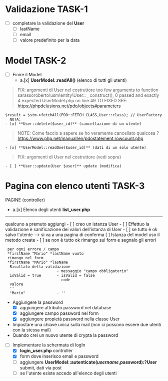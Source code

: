 
  # Validazione TASK-1
  - [ ] completare la validazione del **User**
      - [ ] lastName
      - [ ] email 
      - [ ] valore predefinito per la data   
  
  # Model TASK-2
  - [ ] Finire il Model
    - a.[x] **UserModel::readAll()** (elenco di tutti gli utenti)

  > FIX: argomenti di User nel costruttore
  > too few arguments to function sarassoroberto\usm\entity\User::__construct(), 0 passed and exactly 4 expected 
  > UserModel.php on line 49
  > TO FIXED SEE: https://phpdelusions.net/pdo/objects#parameters

    $result = $stm->fetchAll(PDO::FETCH_CLASS,User::class); // UserFactory
      NOTA: 
    - [x] **User::delete($user_id)** (cancellazione di un utente)

  > NOTE: Come faccio a sapere se ho veramente cancellato qualcosa ?
  > https://www.php.net/manual/en/pdostatement.rowcount.php

    - [x] **UserModel::readOne($user_id)** (dati di un solo utente) 
  
  > FIX: argomenti di User nel costruttore (vedi sopra)
  
    - [ ] **User::update(User $user)** update (modifica)

 # Pagina con elenco utenti TASK-3
  PAGINE (controller)
  - a.[x] Elenco degli utenti **list_user.php**
  
  
  
  
  --------------------------------------------------
  
  qualcuno a premuto aggiungi
     - [ ] creo un istanza User
     - [ ] Effettuo la validazione è sanificazione dei valori dell'istanza di User
     - [ ] se tutto è ok salvo l'utente --> si va a una pagina di conferma
                 [ ] Istanza del model uso il metodo create 
     - [ ] se non è tutto ok rimango sul form e segnalo gli errori

     per ogni errore / campo
     *firstName "Mario" *lastName vuoto
     rimango nel form
     *firstName "MArio" *lasName 
      Risultato della validazione
                           - messaggio "campo obbligatorio"
      isValid = true       - isValid = false 
                           - code
      valore 
      ''
      "Mario"              - ''




- Aggiungere la password
  - [x] aggiungere attributo password nel database 
  - [x] aggiungere campo password nel form
  - [x] aggiungere propietà password nella classe User

- Impostare una chiave unica sulla mail (non ci possono essere due utenti con la stessa mail)
- Quando crei un nuovo utente di crypta la password


- [ ] Implementare la schermata di logIn
  - [x] **login_user.php** controller
  - [x] form dove inserisco email e password
  - [ ] aggiungere **UserModel::autenticate($username,$password):?User**     submit, dati via post 
  - [ ] se l'utente esiste accedo all'elenco degli utenti